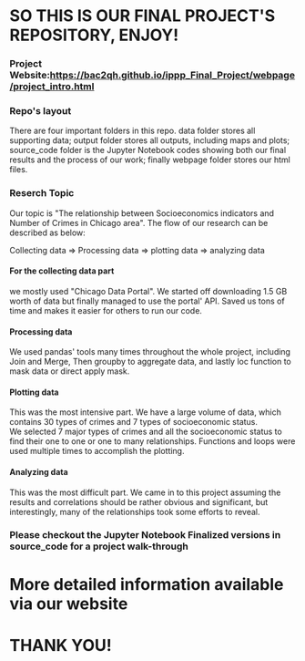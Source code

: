 # SO THIS IS OUR FINAL PROJECT'S REPOSITORY, ENJOY!

### Project Website:https://bac2qh.github.io/ippp_Final_Project/webpage/project_intro.html

### Repo's layout

There are four important folders in this repo. data folder stores
all supporting data; output folder stores all outputs, including maps and plots;
source_code folder is the Jupyter Notebook codes showing both our final results
and the process of our work; finally webpage folder stores our html files.

### Reserch Topic

Our topic is "The relationship between Socioeconomics indicators and Number of
Crimes in Chicago area". The flow of our research can be described as below:

Collecting data => Processing data => plotting data => analyzing data

#### For the collecting data part
we mostly used "Chicago Data Portal". We started off downloading 1.5 GB worth of
data but finally managed to use the portal' API. Saved us tons of time and makes
it easier for others to run our code.

#### Processing data
We used pandas' tools many times throughout the whole project, including
Join and Merge,
Then groupby to aggregate data, and lastly
loc function to mask data or direct apply mask.

#### Plotting data
This was the most intensive part. We have a large volume of data, which
contains 30 types of crimes and 7 types of socioeconomic status.  
We selected 7 major types of crimes and all the socioeconomic status to find their
one to one or one to many relationships.
Functions and loops were used multiple times to accomplish the plotting.

#### Analyzing data
This was the most difficult part. We came in to this project assuming the results
and correlations should be rather obvious and significant, but interestingly,
many of the relationships took some efforts to reveal.
### Please checkout the Jupyter Notebook Finalized versions in source_code for a project walk-through

# More detailed information available via our website

# THANK YOU!
